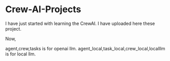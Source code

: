 # Crew-AI-Projects

I have just started with learning the CrewAI. I have uploaded here these project. 

Now,

agent,crew,tasks is for openai llm.
agent_local,task_local,crew_local,localllm is for local llm.


